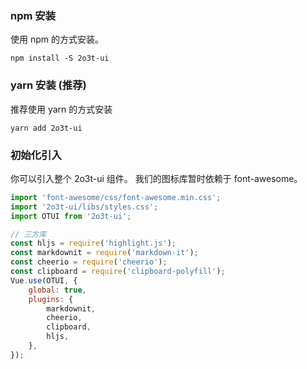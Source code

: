 
### npm 安装

使用 npm 的方式安装。

```shell
npm install -S 2o3t-ui
```

### yarn 安装 (推荐)

推荐使用 yarn 的方式安装

```shell
yarn add 2o3t-ui
```

### 初始化引入

你可以引入整个 2o3t-ui 组件。
我们的图标库暂时依赖于 font-awesome。


```js
import 'font-awesome/css/font-awesome.min.css';
import '2o3t-ui/libs/styles.css';
import OTUI from '2o3t-ui';

// 三方库
const hljs = require('highlight.js');
const markdownit = require('markdown-it');
const cheerio = require('cheerio');
const clipboard = require('clipboard-polyfill');
Vue.use(OTUI, {
    global: true,
    plugins: {
        markdownit,
        cheerio,
        clipboard,
        hljs,
    },
});
```
